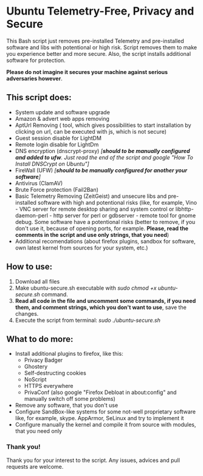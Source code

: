 # Ubuntu Telemetry-Free, Privacy and Secure
This Bash script just removes pre-installed Telemetry and pre-installed software and libs with potentional or high risk. 
Script removes them to make you experience better and more secure. Also, the script installs additional software for protection.

**Please do not imagine it secures your machine against serious 
adversaries however**.

## This script does:
* System update and software upgrade
* Amazon & advert web apps removing
* AptUrl Removing ( tool, which gives possibilities to start installation by clicking on url, can be executed with js, which is not secure)
* Guest session disable for LightDM
* Remote login disable for LightDm
* DNS encryption (dnscrypt-proxy) *[**should to be manually configured and added to ufw**. Just read the end of the script and google "How To Install DNSCrypt on Ubuntu"]*
* FireWall (UFW) *[**should to be manually configured for another your software**]*
* Antivirus (ClamAV)
* Brute Force protection (Fail2Ban)
* Basic Telemetry Removing (ZeitGeist) and unsecure libs and pre-installed software with high and potentional risks (like, for example, Vino - VNC server for remote desktop sharing and system control or libhttp-daemon-perl - http server for perl or gdbserver - remote tool for gnome debug. Some software have a potentional risks (better to remove, if you don't use it, because of opening ports, for example. **Please, read the comments in the script and use only strings, that you need**)
* Additional recomendations (about firefox plugins, sandbox for software, own latest kernel from sources for your system, etc.)

## How to use:
1. Download all files
2. Make ubuntu-secure.sh executable with *sudo chmod +x ubuntu-secure.sh* command.
3. **Read all code in the file and uncomment some commands, if you need them, and comment strings, which you don't want to use**, save the changes.
4. Execute the script from terminal: *sudo ./ubuntu-secure.sh*

## What to do more:
* Install additional plugins to firefox, like this:
    - Privacy Badger
    - Ghostery
    - Self-destructing cookies
    - NoScript
    - HTTPS everywhere
    - PrivaConf (also google "Firefox Debloat in about:config" and manually switch off some problems)
* Remove any software, that you don't use
* Configure SandBox-like systems for some not-well proprietary software like, for example, skype. AppArmor, SeLinux and try to implement it
* Configure manually the kernel and compile it from source with modules, that you need only

### Thank you!

Thank you for your interest to the script. Any issues, advices and pull requests are welcome.
